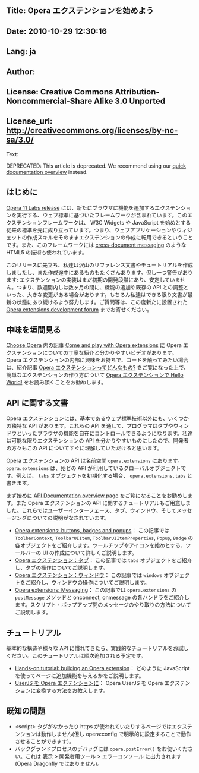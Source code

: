 Title: Opera エクステンションを始めよう
----
Date: 2010-10-29 12:30:16
----
Lang: ja
----
Author: 
----
License: Creative Commons Attribution-Noncommercial-Share Alike 3.0 Unported
----
License_url: http://creativecommons.org/licenses/by-nc-sa/3.0/
----
Text:

<p class="note">DEPRECATED: This article is deprecated. We recommend using our <a href="http://dev.opera.com/articles/view/opera-extensions-quick-documentation-overview/">quick documentation overview</a> instead.</p>

<h2>はじめに</h2>

<p><a href="http://labs.opera.com/news/2010/10/21/">Opera 11 Labs release</a> には、新たにブラウザに機能を追加するエクステンションを実行する、ウェブ標準に基づいたフレームワークが含まれています。このエクステンションフレームワークは、 W3C Widgets や JavaScript を始めとする従来の標準を元に成り立っています。つまり、ウェブアプリケーションやウィジェットの作成スキルをそのままエクステンションの作成に転用できるということです。また、このフレームワークには <a href="http://dev.w3.org/html5/postmsg/">cross-document messaging</a> のような HTML5 の技術も使われています。</p>

<p>このリリースに先立ち、私達は沢山のリファレンス文書やチュートリアルを作成しましたし、また作成途中にあるものもたくさんあります。但し一つ警告があります: エクステンションの実装はまだ初期の開発段階にあり、安定していません。つまり、数週間内しは数ヶ月の間に、機能の追加や既存の API との調整といった、大きな変更がある場合があります。もちろん私達はできる限り文書が最新の状態にあり続けるよう努力します。ご質問等は、この度新たに設置された <a href="http://dev.opera.com/forums/forum/42202">Opera extensions development forum</a> までお寄せください。</p>

<h2>中味を垣間見る</h2>

<p><a href="http://my.opera.com/chooseopera/blog/">Choose Opera</a> 内の記事 <a href="http://my.opera.com/chooseopera/blog/come-and-play-with-opera-extensions">Come and play with Opera extensions</a> に Opera エクステンションについての丁寧な紹介と分かりやすいビデオがあります。 Opera エクステンションの内部に興味をお持ちで、コードを触ってみたい場合は、紹介記事 <a href="http://dev.opera.com/articles/view/whats-in-an-opera-extension-ja/">Opera エクステンションってどんなもの?</a> をご覧になった上で、簡単なエクステンションの作り方について <a href="http://dev.opera.com/articles/view/opera-extensions-hello-world-ja/">Opera エクステンションで Hello World!</a> をお読み頂くことをお勧めします。</p>

<h2>API に関する文書</h2>

<p>Opera エクステンションには、基本であるウェブ標準技術以外にも、いくつかの独特な API があります。これらの API を通して、プログラマはタブやウィンドウといったブラウザの機能を自在にコントロールできるようになります。私達は可能な限りエクステンションの API を分かりやすいものにしたので、開発者の方々もこの API についてすぐに理解していただけると思います。</p>
 
<p>Opera エクステンションの API は名前空間 <code>opera.extensions</code> にあります。 <code>opera.extensions</code> は、殆どの API が利用しているグローバルオブジェクトです。例えば、 <code>tabs</code> オブジェクトを初期化する場合、 <code>opera.extensions.tabs</code> と書きます。</p>

<p>まず始めに <a href="http://dev.opera.com/articles/view/opera-extensions-quick-documentation-overview/#apireference">API Documentation overview page</a> をご覧になることをお勧めします。また Opera エクステンションの API に関するチュートリアルもご用意しました。これらではユーザーインターフェース、タブ、ウィンドウ、そしてメッセージングについての説明がなされています。</p>
 
<ul>
<li><a href="http://dev.opera.com/articles/view/opera-extensions-buttons-badges-and-popups/">Opera extensions: buttons, badges and popups</a>： この記事では <code>ToolbarContext</code>, <code>ToolbarUIItem</code>, <code>ToolbarUIItemProperties</code>, <code>Popup</code>, <code>Badge</code> の各オブジェクトをご紹介します。ツールチップやアイコンを始めとする、ツールバーの UI の作成について詳しくご説明します。</li>
<li><a href="http://dev.opera.com/articles/view/opera-extensions-tabs-ja/">Opera エクステンション：タブ</a>： この記事では <code>tabs</code> オブジェクトをご紹介し、タブの操作についてご説明します。</li>
<li><a href="http://dev.opera.com/articles/view/opera-extensions-windows-ja/">Opera エクステンション：ウィンドウ</a>： この記事では <code>windows</code> オブジェクトをご紹介し、ウィンドウの操作についてご説明します。</li>
<li><a href="http://dev.opera.com/articles/view/opera-extensions-messaging/">Opera extensions: Messaging</a>： この記事では <code>opera.extensions</code> の <code>postMessage</code> メソッドと onconnect, onmessage の各ハンドラをご紹介します。スクリプト・ポップアップ間のメッセージのやり取りの方法についてご説明します。</li>
</ul>

<h2>チュートリアル</h2>

<p>基本的な構造や様々な API に慣れてきたら、実践的なチュートリアルをお試しください。このチュートリアルは順次追加される予定です。</p>
<ul>
	<li><a href="http://dev.opera.com/articles/view/hands-on-building-an-opera-extension/">Hands-on tutorial: building an Opera extension</a>： どのように JavaScript を使ってページに追加機能を与えるかをご説明します。</li>
	<li><a href="http://dev.opera.com/articles/view/converting-userjs-to-extensions-ja/">UserJS を Opera エクテンションに</a>： Opera UserJS を Opera エクステンションに変換する方法をお教えします。</li>
</ul>

<h2>既知の問題</h2>
<ul>
	<li>&lt;script&gt; タグがなかったり https が使われていたりするページではエクステンションは動作しません(但し opera:config で明示的に設定することで動作させることができます)。</li>
	<li>バックグランドプロセスのデバッグには <code>opera.postError()</code> をお使いください。これは 表示 &gt; 開発者用ツール &gt; エラーコンソール に出力されます(Opera Dragonfly ではありません)。</li>
</ul>
